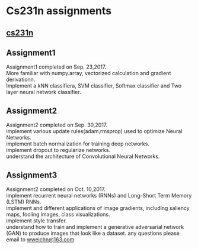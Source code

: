 Cs231n assignments
===
[cs231n](http://cs231n.github.io)
---
Assignment1
---
Assignment1 completed on Sep. 23,2017.<br>
More familiar with numpy.array, vectorized calculation and gradient derivationn.<br>
Implement a kNN classifiera, SVM classifier, Softmax classifier and Two layer neural network classifier.<br>

Assignment2
---
Assignment2 completed on Sep. 30,2017.<br>
implement various update rules(adam,rmsprop) used to optimize Neural Networks.<br>
implement batch normalization for training deep networks.<br>
implement dropout to regularize networks.<br>
understand the architecture of Convolutional Neural Networks. 

Assignment3
---
Assignment2 completed on Oct. 10,2017.<br>
implement recurrent neural networks (RNNs) and Long-Short Term Memory (LSTM) RNNs.<br>
implement and different applications of image gradients, including saliency maps, fooling images, class visualizations.<br>
implement style transfer.<br>
understand how to train and implement a generative adversarial network (GAN) to produce images that look like a dataset.
any questions please email to wweichn@163.com<br>


